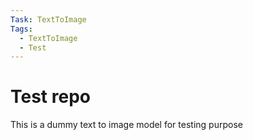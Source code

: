 ```yaml
---
Task: TextToImage
Tags:
  - TextToImage
  - Test
---
```


# Test repo
This is a dummy text to image model for testing purpose
